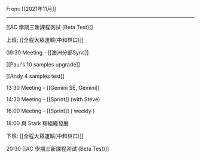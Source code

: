 From: [[2021年11月]]

---

[[AC 學期三新課程測試 (Beta Test)]]

上班: [[全程大眾運輸(中和林口)]]

09:30 Meeting - [[澳洲分部Sync]]

[[Paul's 10 samples upgrade]]

[[Andy 4 samples test]]

13:30 Meeting - [[Gemini SE, Gemini]]

14:30 Meeting - [[Sprint]] (with Steve)

16:00 Meeting - [[Sprint]] ( weekly )

18:00 與 Stark 聊組織發展

下班: [[全程大眾運輸(中和林口)]]

20:30 [[AC 學期三新課程測試 (Beta Test)]]

